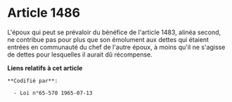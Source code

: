 # Article 1486

L'époux qui peut se prévaloir du bénéfice de l'article 1483, alinéa second, ne contribue pas pour plus que son émolument aux
dettes qui étaient entrées en communauté du chef de l'autre époux, à moins qu'il ne s'agisse de dettes pour lesquelles il
aurait dû récompense.

**Liens relatifs à cet article**

	**Codifié par**:

	  - Loi n°65-570 1965-07-13
